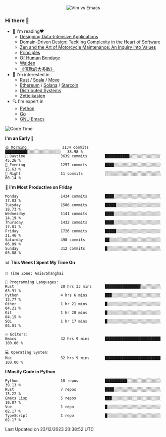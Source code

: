 <p align="center">
    <img src="https://gist.githubusercontent.com/coldnight/e696baffb094e71c96cb302118878eae/raw/40ea5053a6f66cc65f90f437e4173497da225958/banner.gif" alt="Vim vs Emacs" />
</p>

### Hi there 👋

- 📖 I'm reading❤️
    + [Designing Data-Intensive Applications](https://www.oreilly.com/library/view/designing-data-intensive-applications/9781491903063/)
    + [Domain-Driven Design: Tackling Complexity in the Heart of Software](https://www.dddcommunity.org/book/evans_2003/)
    + [Zen and the Art of Motorcycle Maintenance: An Inquiry into Values](https://en.wikipedia.org/wiki/Zen_and_the_Art_of_Motorcycle_Maintenance)
    + [Principles](https://www.principles.com/)
    + [Of Human Bondage](https://en.wikipedia.org/wiki/Of_Human_Bondage)
    + [Walden](https://en.wikipedia.org/wiki/Walden)
    + [《沉默的大多数》](https://en.wikipedia.org/wiki/Silent_majority)
- 🌱 I'm interested in
    + [Rust](https://www.rust-lang.org/) / [Scala](https://www.scala-lang.org/) / [Move](https://github.com/move-language/move/)
    + [Ethereum](https://ethereum.org/en/) / [Solana](https://solana.com/) / [Starcoin](https://github.com/starcoinorg/starcoin)
	+ [Distributed Systems](https://www.linuxzen.com/notes/topics/20200320174417_%E5%88%86%E5%B8%83%E5%BC%8F/)
	+ [Zettelkasten](https://www.linuxzen.com/notes/notes/20220120080920-slip_box/)
- 🔍 I'm expert in
    + [Python](https://www.python.org/)
    + [Go](https://go.dev/)
    + [GNU Emacs](https://www.gnu.org/software/emacs/)

<!--START_SECTION:waka-->
![Code Time](http://img.shields.io/badge/Code%20Time-2%2C583%20hrs%206%20mins-blue)

**I'm an Early 🐤** 

```text
🌞 Morning                3134 commits        ██████████░░░░░░░░░░░░░░░   38.98 % 
🌆 Daytime                3639 commits        ███████████░░░░░░░░░░░░░░   45.26 % 
🌃 Evening                1257 commits        ████░░░░░░░░░░░░░░░░░░░░░   15.63 % 
🌙 Night                  11 commits          ░░░░░░░░░░░░░░░░░░░░░░░░░   00.14 % 
```
📅 **I'm Most Productive on Friday** 

```text
Monday                   1434 commits        ████░░░░░░░░░░░░░░░░░░░░░   17.83 % 
Tuesday                  1506 commits        █████░░░░░░░░░░░░░░░░░░░░   18.73 % 
Wednesday                1141 commits        ████░░░░░░░░░░░░░░░░░░░░░   14.19 % 
Thursday                 1432 commits        ████░░░░░░░░░░░░░░░░░░░░░   17.81 % 
Friday                   1726 commits        █████░░░░░░░░░░░░░░░░░░░░   21.46 % 
Saturday                 490 commits         ██░░░░░░░░░░░░░░░░░░░░░░░   06.09 % 
Sunday                   312 commits         █░░░░░░░░░░░░░░░░░░░░░░░░   03.88 % 
```


📊 **This Week I Spent My Time On** 

```text
🕑︎ Time Zone: Asia/Shanghai

💬 Programming Languages: 
Rust                     20 hrs 33 mins      ████████████████░░░░░░░░░   63.91 % 
Python                   4 hrs 6 mins        ███░░░░░░░░░░░░░░░░░░░░░░   12.77 % 
Other                    1 hr 21 mins        █░░░░░░░░░░░░░░░░░░░░░░░░   04.21 % 
Git                      1 hr 20 mins        █░░░░░░░░░░░░░░░░░░░░░░░░   04.15 % 
SQL                      1 hr 17 mins        █░░░░░░░░░░░░░░░░░░░░░░░░   04.01 % 

🔥 Editors: 
Emacs                    32 hrs 9 mins       █████████████████████████   100.00 % 

💻 Operating System: 
Mac                      32 hrs 9 mins       █████████████████████████   100.00 % 
```

**I Mostly Code in Python** 

```text
Python                   18 repos            ██████████░░░░░░░░░░░░░░░   39.13 % 
Rust                     7 repos             ████░░░░░░░░░░░░░░░░░░░░░   15.22 % 
Emacs Lisp               5 repos             ███░░░░░░░░░░░░░░░░░░░░░░   10.87 % 
Vue                      1 repo              █░░░░░░░░░░░░░░░░░░░░░░░░   02.17 % 
TypeScript               1 repo              █░░░░░░░░░░░░░░░░░░░░░░░░   02.17 % 
```




 Last Updated on 23/12/2023 20:38:52 UTC
<!--END_SECTION:waka-->
